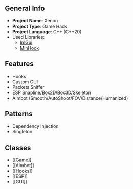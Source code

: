
## General Info
- **Project Name**: Xenon
- **Project Type**: Game Hack
- **Project Language**: C++ (C++20)
- Used Libraries:
	- [ImGui](https://github.com/ocornut/imgui)
	- [MinHook](https://github.com/TsudaKageyu/minhook)

## Features
- Hooks
- Custom GUI
- Packets Sniffer
- ESP Snapline/Box2D/Box3D/Skeleton
- Aimbot (Smooth/AutoShoot/FOV/Distance/Humanized)

## Patterns
- Dependency Injection
- Singleton

## Classes
- [[Game]]
- [[Aimbot]]
- [[Hooks]]
- [[ESP]] 
- [[GUI]]
